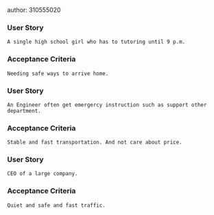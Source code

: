 author: 310555020

### User Story
    A single high school girl who has to tutoring until 9 p.m.

### Acceptance Criteria
	Needing safe ways to arrive home. 


### User Story
    An Engineer often get emergercy instruction such as support other department.

### Acceptance Criteria
	Stable and fast transportation. And not care about price.


### User Story
    CEO of a large company.  

### Acceptance Criteria
	Quiet and safe and fast traffic.
